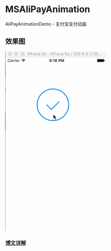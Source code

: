 # MSAliPayAnimation
AliPayAnimationDemo - 支付宝支付动画  

## 效果图
![](AliPayAnimation.gif)  

  
### [博文详解](http://mrscorpion.github.io "博文详解")


